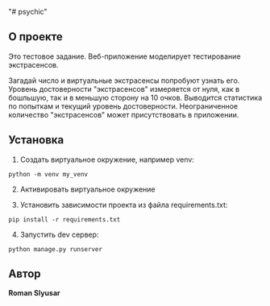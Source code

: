 "# psychic"

## О проекте

Это тестовое задание. Веб-приложение моделирует тестирование экстрасенсов.

Загадай число и виртуальные экстрасенсы попробуют узнать его. Уровень достоверности "экстрасенсов" измеряется от нуля,
как в бошльшую, так и в меньшую сторону на 10 очков. Выводится статистика по попыткам и текущий уровень достоверности.
Неограниченное количество "экстрасенсов" может присутствовать в приложении.

## Установка

1. Создать виртуальное окружение, например venv:

```
python -m venv my_venv
```

2. Активировать виртуальное окружение

3. Установить зависимости проекта из файла requirements.txt:

```
pip install -r requirements.txt
```

4. Запустить dev сервер:

```
python manage.py runserver
```

## Автор

**Roman Slyusar**